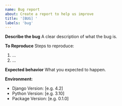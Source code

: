 ```yaml
---
name: Bug report
about: Create a report to help us improve
title: '[BUG] '
labels: 'bug'
---
```


**Describe the bug**
A clear description of what the bug is.

**To Reproduce**
Steps to reproduce:
1. ...
2. ...

**Expected behavior**
What you expected to happen.

**Environment:**
 - Django Version: [e.g. 4.2]
 - Python Version: [e.g. 3.10]
 - Package Version: [e.g. 0.1.0]